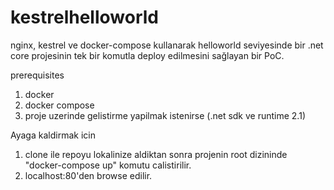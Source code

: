 # kestrelhelloworld

nginx, kestrel ve docker-compose kullanarak helloworld seviyesinde bir .net core projesinin tek bir komutla deploy edilmesini sağlayan bir PoC.


prerequisites
1. docker
2. docker compose
3. proje uzerinde gelistirme yapilmak istenirse (.net sdk ve runtime 2.1)

Ayaga kaldirmak icin
1. clone ile repoyu lokalinize aldiktan sonra projenin root dizininde "docker-compose up" komutu calistirilir.
2. localhost:80'den browse edilir.
